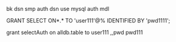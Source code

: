 bk dsn smp auth dsn use mysql auth mdl




GRANT SELECT ON*.* TO 'user111'@% IDENTIFIED BY 'pwd1111';


grant selectAuth on  alldb.table to user111  ,,pwd pwd111